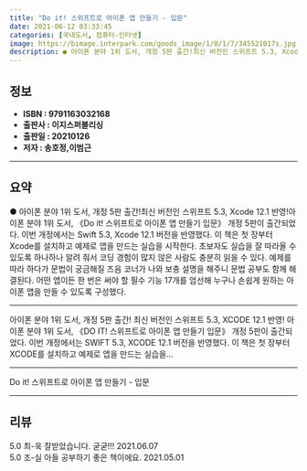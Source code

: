 ```yaml
---
title: "Do it! 스위프트로 아이폰 앱 만들기 - 입문"
date: 2021-06-12 03:33:45
categories: [국내도서, 컴퓨터-인터넷]
image: https://bimage.interpark.com/goods_image/1/0/1/7/345521017s.jpg
description: ● 아이폰 분야 1위 도서, 개정 5판 출간!최신 버전인 스위프트 5.3, Xcode 12.1 반영!아이폰 분야 1위 도서, 《Do it! 스위프트로 아이폰 앱 만들기 입문》 개정 5판이 출간되었다. 이번 개정에서는 Swift 5.3, Xcode 12.1 버전을 반영했다. 이 책은 첫
---
```


## **정보**

- **ISBN : 9791163032168**
- **출판사 : 이지스퍼블리싱**
- **출판일 : 20210126**
- **저자 : 송호정,이범근**

------



## **요약**

●  아이폰 분야 1위 도서, 개정 5판 출간!최신 버전인 스위프트 5.3, Xcode 12.1 반영!아이폰 분야 1위 도서, 《Do it! 스위프트로 아이폰 앱 만들기 입문》 개정 5판이 출간되었다. 이번 개정에서는 Swift 5.3, Xcode 12.1 버전을 반영했다. 이 책은 첫 장부터 Xcode를 설치하고 예제로 앱을 만드는 실습을 시작한다. 초보자도 실습을 잘 따라올 수 있도록 하나하나 알려 줘서 코딩 경험이 많지 않은 사람도 충분히 읽을 수 있다. 예제를 따라 하다가 문법이 궁금해질 즈음  코너가 나와 보충 설명을 해주니 문법 공부도 함께 해결된다. 어떤 앱이든 한 번은 써야 할 필수 기능 17개를 엄선해 누구나 손쉽게 원하는 아이폰 앱을 만들 수 있도록 구성했다.

------

아이폰 분야 1위 도서, 개정 5판 출간!
최신 버전인 스위프트 5.3, XCODE 12.1 반영!
아이폰 분야 1위 도서, 《DO IT! 스위프트로 아이폰 앱 만들기 입문》 개정 5판이 출간되었다.
이번 개정에서는 SWIFT 5.3, XCODE 12.1 버전을 반영했다. 이 책은 첫 장부터 XCODE를 설치하고 예제로 앱을 만드는 실습을... 

------


Do it! 스위프트로 아이폰 앱 만들기 - 입문 

------


## **리뷰** 

5.0 최-욱 잘받았습니다. 굳굳!!! 2021.06.07 <br/>5.0 조-실 아들 공부하기 좋은 책이에요. 2021.05.01 <br/>